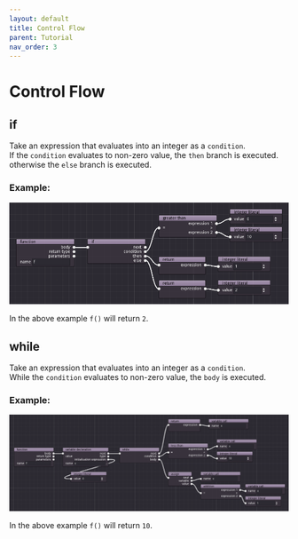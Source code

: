 ```yaml
---
layout: default
title: Control Flow
parent: Tutorial
nav_order: 3
---
```


# Control Flow

## if

Take an expression that evaluates into an integer as a `condition`.  
If the `condition` evaluates to non-zero value, the `then` branch is executed.  
otherwise the `else` branch is executed.

### Example:
![](/assets/images/if.png)

In the above example `f()` will return `2`.

## while

Take an expression that evaluates into an integer as a `condition`.  
While the `condition` evaluates to non-zero value, the `body` is executed.

### Example:
[![](/assets/images/while.png)](/assets/images/while.png)

In the above example `f()` will return `10`.